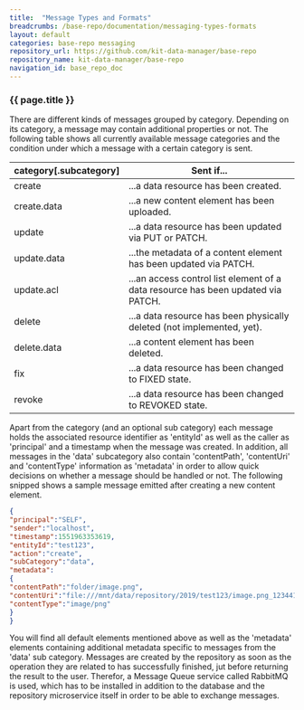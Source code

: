```yaml
---
title:  "Message Types and Formats"
breadcrumbs: /base-repo/documentation/messaging-types-formats
layout: default
categories: base-repo messaging
repository_url: https://github.com/kit-data-manager/base-repo
repository_name: kit-data-manager/base-repo
navigation_id: base_repo_doc
---
```


### {{ page.title }}

There are different kinds of messages grouped by category. Depending on its category, a message may contain additional properties or not. The following table shows all currently available message categories and the 
condition under which a message with a certain category is sent.

|category[.subcategory]|Sent if...
|----|----
|create|...a data resource has been created.
|create.data|...a new content element has been uploaded.
|update|...a data resource has been updated via PUT or PATCH.
|update.data|...the metadata of a content element has been updated via PATCH.
|update.acl|...an access control list element of a data resource has been updated via PATCH.
|delete|...a data resource has been physically deleted (not implemented, yet).
|delete.data|...a content element has been deleted.
|fix|...a data resource has been changed to FIXED state.
|revoke|...a data resource has been changed to REVOKED state.

 
Apart from the category (and an optional sub category) each message holds the associated resource identifier as 'entityId' as well as the caller as 'principal' and a timestamp when the message was created. In addition, all
messages in the 'data' subcategory also contain 'contentPath', 'contentUri' and 'contentType' information as 'metadata' in order to allow quick decisions on whether a message should be handled or not. 
The following snipped shows a sample message emitted after creating a new content element. 

```json
{
"principal":"SELF",
"sender":"localhost",
"timestamp":1551963353619,
"entityId":"test123",
"action":"create",
"subCategory":"data",
"metadata":
{
"contentPath":"folder/image.png",
"contentUri":"file:///mnt/data/repository/2019/test123/image.png_1234412332",
"contentType":"image/png"
}
}
````

You will find all default elements mentioned above as well as the 'metadata' elements containing additional metadata specific to messages from the 'data' sub category. Messages are created by the repository as soon as 
the operation they are related to has successfully finished, jut before returning the result to the user. Therefor, a Message Queue service called RabbitMQ is used, which has to be installed in addition to the database 
and the repository microservice itself in order to be able to exchange messages.
